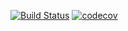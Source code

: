 [![Build Status](https://www.travis-ci.com/ekene-ezedi/notifyme-api.svg?token=76wQeqA4XYhVG5xpvHQU&branch=main)](https://www.travis-ci.com/ekene-ezedi/notifyme-api) [![codecov](https://codecov.io/gh/ekene-ezedi/notifyme-api/branch/main/graph/badge.svg?token=L52AHQ7KVE)](https://codecov.io/gh/ekene-ezedi/notifyme-api)